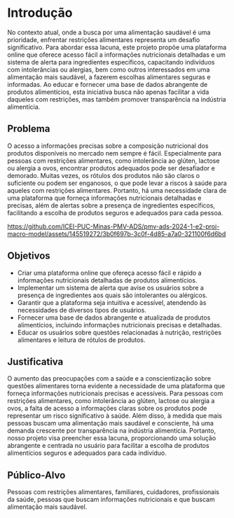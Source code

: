 # Introdução

No contexto atual, onde a busca por uma alimentação saudável é uma prioridade, enfrentar restrições alimentares representa um desafio significativo. Para abordar essa lacuna, este projeto propõe uma plataforma online que oferece acesso fácil a informações nutricionais detalhadas e um sistema de alerta para ingredientes específicos, capacitando indivíduos com intolerâncias ou alergias, bem como outros interessados em uma alimentação mais saudável, a fazerem escolhas alimentares seguras e informadas. Ao educar e fornecer uma base de dados abrangente de produtos alimentícios, esta iniciativa busca não apenas facilitar a vida daqueles com restrições, mas também promover transparência na indústria alimentícia.

## Problema

O acesso a informações precisas sobre a composição nutricional dos produtos disponíveis no mercado nem sempre é fácil. Especialmente para pessoas com restrições alimentares, como intolerância ao glúten, lactose ou alergia a ovos, encontrar produtos adequados pode ser desafiador e demorado. Muitas vezes, os rótulos dos produtos não são claros o suficiente ou podem ser enganosos, o que pode levar a riscos à saúde para aqueles com restrições alimentares. Portanto, há uma necessidade clara de uma plataforma que forneça informações nutricionais detalhadas e precisas, além de alertas sobre a presença de ingredientes específicos, facilitando a escolha de produtos seguros e adequados para cada pessoa.




https://github.com/ICEI-PUC-Minas-PMV-ADS/pmv-ads-2024-1-e2-proj-macro-model/assets/145519272/3b0f697b-3c0f-4d85-a7a0-321100f6d6bd


## Objetivos

- Criar uma plataforma online que ofereça acesso fácil e rápido a informações nutricionais detalhadas de produtos alimentícios.
- Implementar um sistema de alerta que avise os usuários sobre a presença de ingredientes aos quais são intolerantes ou alérgicos.
- Garantir que a plataforma seja intuitiva e acessível, atendendo às necessidades de diversos tipos de usuários.
- Fornecer uma base de dados abrangente e atualizada de produtos alimentícios, incluindo informações nutricionais precisas e detalhadas.
- Educar os usuários sobre questões relacionadas à nutrição, restrições alimentares e leitura de rótulos de produtos.
    
## Justificativa

O aumento das preocupações com a saúde e a conscientização sobre questões alimentares torna evidente a necessidade de uma plataforma que forneça informações nutricionais precisas e acessíveis. Para pessoas com restrições alimentares, como intolerância ao glúten, lactose ou alergia a ovos, a falta de acesso a informações claras sobre os produtos pode representar um risco significativo à saúde. Além disso, à medida que mais pessoas buscam uma alimentação mais saudável e consciente, há uma demanda crescente por transparência na indústria alimentícia. Portanto, nosso projeto visa preencher essa lacuna, proporcionando uma solução abrangente e centrada no usuário para facilitar a escolha de produtos alimentícios seguros e adequados para cada indivíduo.

## Público-Alvo

Pessoas com restrições alimentares, familiares, cuidadores, profissionais da saúde, pessoas que buscam informações nutricionais e que buscam alimentação mais saudável.
